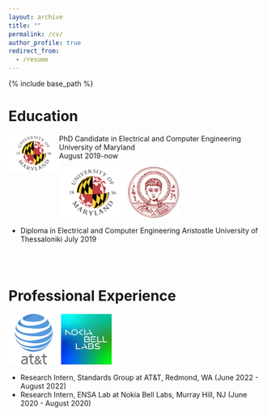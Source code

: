 ```yaml
---
layout: archive
title: ""
permalink: /cv/
author_profile: true
redirect_from:
  - /resume
---
```


{% include base_path %}

Education
======
<img align="left" width="100" src=/images/umd-logo.png />
PhD Candidate in Electrical and Computer Engineering <br/>
University of Maryland <br/>
August 2019-now

![alt text](/images/umd-logo.png) ![alt text](/images/auth-logo.png)

* Diploma in Electrical and Computer Engineering
  Aristostle University of Thessaloniki
  July 2019
<br/>
<br/>
  
Professional Experience
======
 ![alt text](/images/at&t.png) ![alt text](/images/nokia-logo.jpg)
* Research Intern, Standards Group at AT&T, Redmond, WA (June 2022 - August 2022)
* Research Intern, ENSA Lab at Nokia Bell Labs, Murray Hill, NJ (June 2020 - August 2020)
